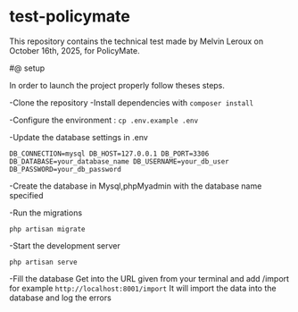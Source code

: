 # test-policymate
This repository contains the technical test made by Melvin Leroux on October 16th, 2025, for PolicyMate.

#@ setup

In order to launch the project properly follow theses steps.

-Clone the repository
-Install dependencies with `composer install`

-Configure the environment :
`cp .env.example .env`

-Update the database settings in .env

`
DB_CONNECTION=mysql
DB_HOST=127.0.0.1
DB_PORT=3306
DB_DATABASE=your_database_name
DB_USERNAME=your_db_user
DB_PASSWORD=your_db_password
`

-Create the database in Mysql,phpMyadmin with the database name specified

-Run the migrations

`php artisan migrate`

-Start the development server

`php artisan serve`

-Fill the database
Get into the URL given from your terminal and add /import for example `http://localhost:8001/import`
It will import the data into the database and log the errors
